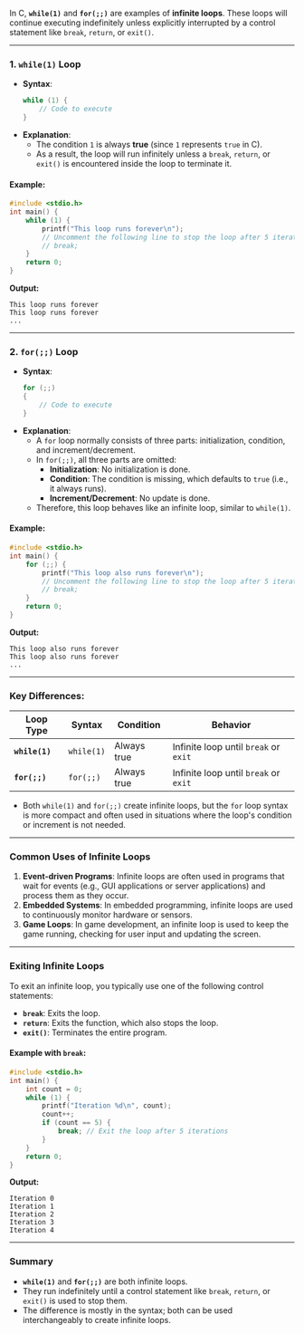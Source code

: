 In C, **`while(1)`** and **`for(;;)`** are examples of **infinite loops**. These loops will continue executing indefinitely unless explicitly interrupted by a control statement like `break`, `return`, or `exit()`.

---

### **1. `while(1)` Loop**
- **Syntax**:
  ```c
  while (1) {
      // Code to execute
  }
  ```
- **Explanation**:
  - The condition `1` is always **true** (since `1` represents `true` in C).
  - As a result, the loop will run infinitely unless a `break`, `return`, or `exit()` is encountered inside the loop to terminate it.

#### Example:
```c
#include <stdio.h>
int main() {
    while (1) {
        printf("This loop runs forever\n");
        // Uncomment the following line to stop the loop after 5 iterations
        // break;
    }
    return 0;
}
```

**Output:**
```
This loop runs forever
This loop runs forever
...
```

---

### **2. `for(;;)` Loop**
- **Syntax**:
  ```c
  for (;;)
  {
      // Code to execute
  }
  ```
- **Explanation**:
  - A `for` loop normally consists of three parts: initialization, condition, and increment/decrement.
  - In `for(;;)`, all three parts are omitted:
    - **Initialization**: No initialization is done.
    - **Condition**: The condition is missing, which defaults to `true` (i.e., it always runs).
    - **Increment/Decrement**: No update is done.
  - Therefore, this loop behaves like an infinite loop, similar to `while(1)`.

#### Example:
```c
#include <stdio.h>
int main() {
    for (;;) {
        printf("This loop also runs forever\n");
        // Uncomment the following line to stop the loop after 5 iterations
        // break;
    }
    return 0;
}
```

**Output:**
```
This loop also runs forever
This loop also runs forever
...
```

---

### **Key Differences:**

| **Loop Type**   | **Syntax**      | **Condition** | **Behavior**                       |
|-----------------|-----------------|---------------|------------------------------------|
| **`while(1)`**  | `while(1)`      | Always true   | Infinite loop until `break` or `exit` |
| **`for(;;)`**   | `for(;;)`       | Always true   | Infinite loop until `break` or `exit` |

- Both `while(1)` and `for(;;)` create infinite loops, but the `for` loop syntax is more compact and often used in situations where the loop's condition or increment is not needed.
  
---

### **Common Uses of Infinite Loops**
1. **Event-driven Programs**: Infinite loops are often used in programs that wait for events (e.g., GUI applications or server applications) and process them as they occur.
2. **Embedded Systems**: In embedded programming, infinite loops are used to continuously monitor hardware or sensors.
3. **Game Loops**: In game development, an infinite loop is used to keep the game running, checking for user input and updating the screen.

---

### **Exiting Infinite Loops**
To exit an infinite loop, you typically use one of the following control statements:

- **`break`**: Exits the loop.
- **`return`**: Exits the function, which also stops the loop.
- **`exit()`**: Terminates the entire program.

#### Example with `break`:
```c
#include <stdio.h>
int main() {
    int count = 0;
    while (1) {
        printf("Iteration %d\n", count);
        count++;
        if (count == 5) {
            break; // Exit the loop after 5 iterations
        }
    }
    return 0;
}
```

**Output:**
```
Iteration 0
Iteration 1
Iteration 2
Iteration 3
Iteration 4
```

---

### **Summary**
- **`while(1)`** and **`for(;;)`** are both infinite loops.
- They run indefinitely until a control statement like `break`, `return`, or `exit()` is used to stop them.
- The difference is mostly in the syntax; both can be used interchangeably to create infinite loops.